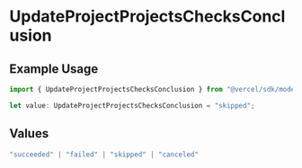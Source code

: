 # UpdateProjectProjectsChecksConclusion

## Example Usage

```typescript
import { UpdateProjectProjectsChecksConclusion } from "@vercel/sdk/models/updateprojectop.js";

let value: UpdateProjectProjectsChecksConclusion = "skipped";
```

## Values

```typescript
"succeeded" | "failed" | "skipped" | "canceled"
```